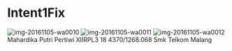 # Intent1Fix
![img-20161105-wa0010](https://cloud.githubusercontent.com/assets/22767409/20031523/95492362-a3ab-11e6-988e-74e8f4eff81e.jpg)
![img-20161105-wa0011](https://cloud.githubusercontent.com/assets/22767409/20031524/9575b7c4-a3ab-11e6-9096-6ec90385476d.jpg)
![img-20161105-wa0012](https://cloud.githubusercontent.com/assets/22767409/20031525/9685f066-a3ab-11e6-9fc9-d4e4069ba603.jpg)
Mahardika Putri Pertiwi
XIIRPL3
18
4370/1268.068
Smk Telkom Malang
